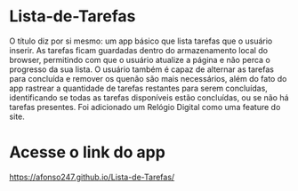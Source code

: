 # Lista-de-Tarefas

O título diz por si mesmo: um app básico que lista tarefas que o usuário inserir. As tarefas ficam guardadas dentro do armazenamento local do browser, permitindo com que o usuário atualize a página e não perca o progresso da sua lista. O usuário também é capaz de alternar as tarefas para concluída e remover os quenão são mais necessários, além do fato do app rastrear a quantidade de tarefas restantes para serem concluídas, identificando se todas as tarefas disponíveis estão concluídas, ou se não há tarefas presentes. Foi adicionado um Relógio Digital como uma feature do site.

# Acesse o link do app

https://afonso247.github.io/Lista-de-Tarefas/

